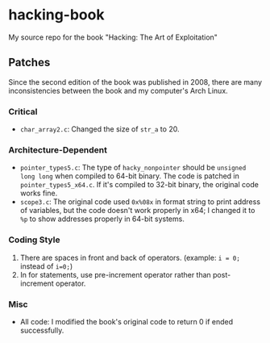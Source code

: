 # hacking-book
My source repo for the book "Hacking: The Art of Exploitation"

## Patches
Since the second edition of the book was published in 2008, there are many inconsistencies between the book and my computer's Arch Linux.

### Critical
- `char_array2.c`: Changed the size of `str_a` to 20.

### Architecture-Dependent
- `pointer_types5.c`: The type of `hacky_nonpointer` should be `unsigned long long` when compiled to 64-bit binary. The code is patched in `pointer_types5_x64.c`. If it's compiled to 32-bit binary, the original code works fine.
- `scope3.c`: The original code used `0x%08x` in format string to print address of variables, but the code doesn't work properly in x64; I changed it to `%p` to show addresses properly in 64-bit systems.

### Coding Style
1. There are spaces in front and back of operators. (example: `i = 0;` instead of `i=0;`)
2. In for statements, use pre-increment operator rather than post-increment operator.

### Misc
- All code: I modified the book's original code to return 0 if ended successfully.
